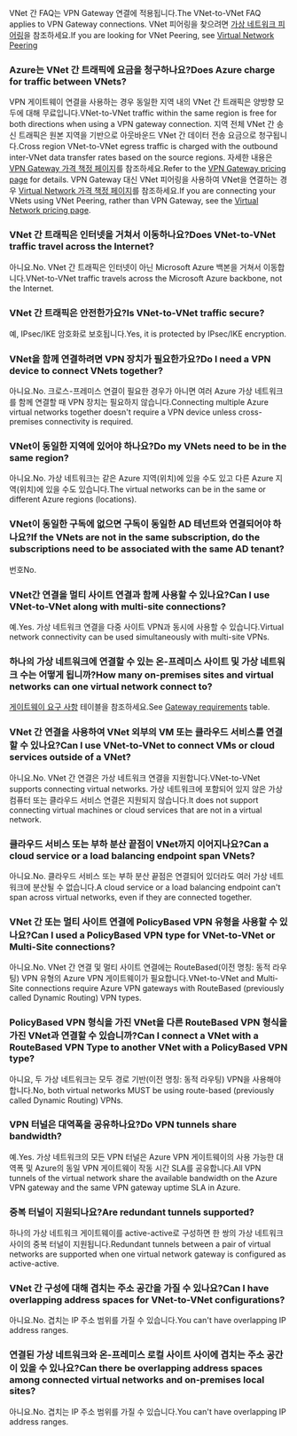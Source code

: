 <span data-ttu-id="3e923-101">VNet 간 FAQ는 VPN Gateway 연결에 적용됩니다.</span><span class="sxs-lookup"><span data-stu-id="3e923-101">The VNet-to-VNet FAQ applies to VPN Gateway connections.</span></span> <span data-ttu-id="3e923-102">VNet 피어링을 찾으려면 [가상 네트워크 피어링](../articles/virtual-network/virtual-network-peering-overview.md)을 참조하세요.</span><span class="sxs-lookup"><span data-stu-id="3e923-102">If you are looking for VNet Peering, see [Virtual Network Peering](../articles/virtual-network/virtual-network-peering-overview.md)</span></span>

### <a name="does-azure-charge-for-traffic-between-vnets"></a><span data-ttu-id="3e923-103">Azure는 VNet 간 트래픽에 요금을 청구하나요?</span><span class="sxs-lookup"><span data-stu-id="3e923-103">Does Azure charge for traffic between VNets?</span></span>

<span data-ttu-id="3e923-104">VPN 게이트웨이 연결을 사용하는 경우 동일한 지역 내의 VNet 간 트래픽은 양방향 모두에 대해 무료입니다.</span><span class="sxs-lookup"><span data-stu-id="3e923-104">VNet-to-VNet traffic within the same region is free for both directions when using a VPN gateway connection.</span></span> <span data-ttu-id="3e923-105">지역 전체 VNet 간 송신 트래픽은 원본 지역을 기반으로 아웃바운드 VNet 간 데이터 전송 요금으로 청구됩니다.</span><span class="sxs-lookup"><span data-stu-id="3e923-105">Cross region VNet-to-VNet egress traffic is charged with the outbound inter-VNet data transfer rates based on the source regions.</span></span> <span data-ttu-id="3e923-106">자세한 내용은 [VPN Gateway 가격 책정 페이지](https://azure.microsoft.com/pricing/details/vpn-gateway/)를 참조하세요.</span><span class="sxs-lookup"><span data-stu-id="3e923-106">Refer to the [VPN Gateway pricing page](https://azure.microsoft.com/pricing/details/vpn-gateway/) for details.</span></span> <span data-ttu-id="3e923-107">VPN Gateway 대신 VNet 피어링을 사용하여 VNet을 연결하는 경우 [Virtual Network 가격 책정 페이지](https://azure.microsoft.com/pricing/details/virtual-network/)를 참조하세요.</span><span class="sxs-lookup"><span data-stu-id="3e923-107">If you are connecting your VNets using VNet Peering, rather than VPN Gateway, see the [Virtual Network pricing page](https://azure.microsoft.com/pricing/details/virtual-network/).</span></span>

### <a name="does-vnet-to-vnet-traffic-travel-across-the-internet"></a><span data-ttu-id="3e923-108">VNet 간 트래픽은 인터넷을 거쳐서 이동하나요?</span><span class="sxs-lookup"><span data-stu-id="3e923-108">Does VNet-to-VNet traffic travel across the Internet?</span></span>

<span data-ttu-id="3e923-109">아니요.</span><span class="sxs-lookup"><span data-stu-id="3e923-109">No.</span></span> <span data-ttu-id="3e923-110">VNet 간 트래픽은 인터넷이 아닌 Microsoft Azure 백본을 거쳐서 이동합니다.</span><span class="sxs-lookup"><span data-stu-id="3e923-110">VNet-to-VNet traffic travels across the Microsoft Azure backbone, not the Internet.</span></span>

### <a name="is-vnet-to-vnet-traffic-secure"></a><span data-ttu-id="3e923-111">VNet 간 트래픽은 안전한가요?</span><span class="sxs-lookup"><span data-stu-id="3e923-111">Is VNet-to-VNet traffic secure?</span></span>

<span data-ttu-id="3e923-112">예, IPsec/IKE 암호화로 보호됩니다.</span><span class="sxs-lookup"><span data-stu-id="3e923-112">Yes, it is protected by IPsec/IKE encryption.</span></span>

### <a name="do-i-need-a-vpn-device-to-connect-vnets-together"></a><span data-ttu-id="3e923-113">VNet을 함께 연결하려면 VPN 장치가 필요한가요?</span><span class="sxs-lookup"><span data-stu-id="3e923-113">Do I need a VPN device to connect VNets together?</span></span>

<span data-ttu-id="3e923-114">아니요.</span><span class="sxs-lookup"><span data-stu-id="3e923-114">No.</span></span> <span data-ttu-id="3e923-115">크로스-프레미스 연결이 필요한 경우가 아니면 여러 Azure 가상 네트워크를 함께 연결할 때 VPN 장치는 필요하지 않습니다.</span><span class="sxs-lookup"><span data-stu-id="3e923-115">Connecting multiple Azure virtual networks together doesn't require a VPN device unless cross-premises connectivity is required.</span></span>

### <a name="do-my-vnets-need-to-be-in-the-same-region"></a><span data-ttu-id="3e923-116">VNet이 동일한 지역에 있어야 하나요?</span><span class="sxs-lookup"><span data-stu-id="3e923-116">Do my VNets need to be in the same region?</span></span>

<span data-ttu-id="3e923-117">아니요.</span><span class="sxs-lookup"><span data-stu-id="3e923-117">No.</span></span> <span data-ttu-id="3e923-118">가상 네트워크는 같은 Azure 지역(위치)에 있을 수도 있고 다른 Azure 지역(위치)에 있을 수도 있습니다.</span><span class="sxs-lookup"><span data-stu-id="3e923-118">The virtual networks can be in the same or different Azure regions (locations).</span></span>

### <a name="if-the-vnets-are-not-in-the-same-subscription-do-the-subscriptions-need-to-be-associated-with-the-same-ad-tenant"></a><span data-ttu-id="3e923-119">VNet이 동일한 구독에 없으면 구독이 동일한 AD 테넌트와 연결되어야 하나요?</span><span class="sxs-lookup"><span data-stu-id="3e923-119">If the VNets are not in the same subscription, do the subscriptions need to be associated with the same AD tenant?</span></span>

<span data-ttu-id="3e923-120">번호</span><span class="sxs-lookup"><span data-stu-id="3e923-120">No.</span></span>

### <a name="can-i-use-vnet-to-vnet-along-with-multi-site-connections"></a><span data-ttu-id="3e923-121">VNet간 연결을 멀티 사이트 연결과 함께 사용할 수 있나요?</span><span class="sxs-lookup"><span data-stu-id="3e923-121">Can I use VNet-to-VNet along with multi-site connections?</span></span>

<span data-ttu-id="3e923-122">예.</span><span class="sxs-lookup"><span data-stu-id="3e923-122">Yes.</span></span> <span data-ttu-id="3e923-123">가상 네트워크 연결을 다중 사이트 VPN과 동시에 사용할 수 있습니다.</span><span class="sxs-lookup"><span data-stu-id="3e923-123">Virtual network connectivity can be used simultaneously with multi-site VPNs.</span></span>

### <a name="how-many-on-premises-sites-and-virtual-networks-can-one-virtual-network-connect-to"></a><span data-ttu-id="3e923-124">하나의 가상 네트워크에 연결할 수 있는 온-프레미스 사이트 및 가상 네트워크 수는 어떻게 됩니까?</span><span class="sxs-lookup"><span data-stu-id="3e923-124">How many on-premises sites and virtual networks can one virtual network connect to?</span></span>

<span data-ttu-id="3e923-125">[게이트웨이 요구 사항](../articles/vpn-gateway/vpn-gateway-about-vpn-gateway-settings.md#requirements) 테이블을 참조하세요.</span><span class="sxs-lookup"><span data-stu-id="3e923-125">See [Gateway requirements](../articles/vpn-gateway/vpn-gateway-about-vpn-gateway-settings.md#requirements) table.</span></span>

### <a name="can-i-use-vnet-to-vnet-to-connect-vms-or-cloud-services-outside-of-a-vnet"></a><span data-ttu-id="3e923-126">VNet 간 연결을 사용하여 VNet 외부의 VM 또는 클라우드 서비스를 연결할 수 있나요?</span><span class="sxs-lookup"><span data-stu-id="3e923-126">Can I use VNet-to-VNet to connect VMs or cloud services outside of a VNet?</span></span>

<span data-ttu-id="3e923-127">아니요.</span><span class="sxs-lookup"><span data-stu-id="3e923-127">No.</span></span> <span data-ttu-id="3e923-128">VNet 간 연결은 가상 네트워크 연결을 지원합니다.</span><span class="sxs-lookup"><span data-stu-id="3e923-128">VNet-to-VNet supports connecting virtual networks.</span></span> <span data-ttu-id="3e923-129">가상 네트워크에 포함되어 있지 않은 가상 컴퓨터 또는 클라우드 서비스 연결은 지원되지 않습니다.</span><span class="sxs-lookup"><span data-stu-id="3e923-129">It does not support connecting virtual machines or cloud services that are not in a virtual network.</span></span>

### <a name="can-a-cloud-service-or-a-load-balancing-endpoint-span-vnets"></a><span data-ttu-id="3e923-130">클라우드 서비스 또는 부하 분산 끝점이 VNet까지 이어지나요?</span><span class="sxs-lookup"><span data-stu-id="3e923-130">Can a cloud service or a load balancing endpoint span VNets?</span></span>

<span data-ttu-id="3e923-131">아니요.</span><span class="sxs-lookup"><span data-stu-id="3e923-131">No.</span></span> <span data-ttu-id="3e923-132">클라우드 서비스 또는 부하 분산 끝점은 연결되어 있더라도 여러 가상 네트워크에 분산될 수 없습니다.</span><span class="sxs-lookup"><span data-stu-id="3e923-132">A cloud service or a load balancing endpoint can't span across virtual networks, even if they are connected together.</span></span>

### <a name="can-i-used-a-policybased-vpn-type-for-vnet-to-vnet-or-multi-site-connections"></a><span data-ttu-id="3e923-133">VNet 간 또는 멀티 사이트 연결에 PolicyBased VPN 유형을 사용할 수 있나요?</span><span class="sxs-lookup"><span data-stu-id="3e923-133">Can I used a PolicyBased VPN type for VNet-to-VNet or Multi-Site connections?</span></span>

<span data-ttu-id="3e923-134">아니요.</span><span class="sxs-lookup"><span data-stu-id="3e923-134">No.</span></span> <span data-ttu-id="3e923-135">VNet 간 연결 및 멀티 사이트 연결에는 RouteBased(이전 명칭: 동적 라우팅) VPN 유형의 Azure VPN 게이트웨이가 필요합니다.</span><span class="sxs-lookup"><span data-stu-id="3e923-135">VNet-to-VNet and Multi-Site connections require Azure VPN gateways with RouteBased (previously called Dynamic Routing) VPN types.</span></span>

### <a name="can-i-connect-a-vnet-with-a-routebased-vpn-type-to-another-vnet-with-a-policybased-vpn-type"></a><span data-ttu-id="3e923-136">PolicyBased VPN 형식을 가진 VNet을 다른 RouteBased VPN 형식을 가진 VNet과 연결할 수 있습니까?</span><span class="sxs-lookup"><span data-stu-id="3e923-136">Can I connect a VNet with a RouteBased VPN Type to another VNet with a PolicyBased VPN type?</span></span>

<span data-ttu-id="3e923-137">아니요, 두 가상 네트워크는 모두 경로 기반(이전 명칭: 동적 라우팅) VPN을 사용해야 합니다.</span><span class="sxs-lookup"><span data-stu-id="3e923-137">No, both virtual networks MUST be using route-based (previously called Dynamic Routing) VPNs.</span></span>

### <a name="do-vpn-tunnels-share-bandwidth"></a><span data-ttu-id="3e923-138">VPN 터널은 대역폭을 공유하나요?</span><span class="sxs-lookup"><span data-stu-id="3e923-138">Do VPN tunnels share bandwidth?</span></span>

<span data-ttu-id="3e923-139">예.</span><span class="sxs-lookup"><span data-stu-id="3e923-139">Yes.</span></span> <span data-ttu-id="3e923-140">가상 네트워크의 모든 VPN 터널은 Azure VPN 게이트웨이의 사용 가능한 대역폭 및 Azure의 동일 VPN 게이트웨이 작동 시간 SLA를 공유합니다.</span><span class="sxs-lookup"><span data-stu-id="3e923-140">All VPN tunnels of the virtual network share the available bandwidth on the Azure VPN gateway and the same VPN gateway uptime SLA in Azure.</span></span>

### <a name="are-redundant-tunnels-supported"></a><span data-ttu-id="3e923-141">중복 터널이 지원되나요?</span><span class="sxs-lookup"><span data-stu-id="3e923-141">Are redundant tunnels supported?</span></span>

<span data-ttu-id="3e923-142">하나의 가상 네트워크 게이트웨이를 active-active로 구성하면 한 쌍의 가상 네트워크 사이의 중복 터널이 지원됩니다.</span><span class="sxs-lookup"><span data-stu-id="3e923-142">Redundant tunnels between a pair of virtual networks are supported when one virtual network gateway is configured as active-active.</span></span>

### <a name="can-i-have-overlapping-address-spaces-for-vnet-to-vnet-configurations"></a><span data-ttu-id="3e923-143">VNet 간 구성에 대해 겹치는 주소 공간을 가질 수 있나요?</span><span class="sxs-lookup"><span data-stu-id="3e923-143">Can I have overlapping address spaces for VNet-to-VNet configurations?</span></span>

<span data-ttu-id="3e923-144">아니요.</span><span class="sxs-lookup"><span data-stu-id="3e923-144">No.</span></span> <span data-ttu-id="3e923-145">겹치는 IP 주소 범위를 가질 수 있습니다.</span><span class="sxs-lookup"><span data-stu-id="3e923-145">You can't have overlapping IP address ranges.</span></span>

### <a name="can-there-be-overlapping-address-spaces-among-connected-virtual-networks-and-on-premises-local-sites"></a><span data-ttu-id="3e923-146">연결된 가상 네트워크와 온-프레미스 로컬 사이트 사이에 겹치는 주소 공간이 있을 수 있나요?</span><span class="sxs-lookup"><span data-stu-id="3e923-146">Can there be overlapping address spaces among connected virtual networks and on-premises local sites?</span></span>

<span data-ttu-id="3e923-147">아니요.</span><span class="sxs-lookup"><span data-stu-id="3e923-147">No.</span></span> <span data-ttu-id="3e923-148">겹치는 IP 주소 범위를 가질 수 있습니다.</span><span class="sxs-lookup"><span data-stu-id="3e923-148">You can't have overlapping IP address ranges.</span></span>



